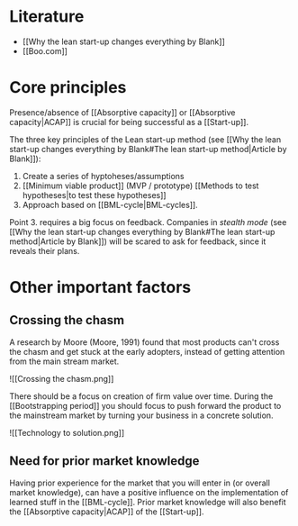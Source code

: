 # Literature
- [[Why the lean start-up changes everything by Blank]]
- [[Boo.com]]
# Core principles
Presence/absence of [[Absorptive capacity]] or [[Absorptive capacity|ACAP]] is crucial for being successful as a [[Start-up]].

The three key principles of the Lean start-up method (see [[Why the lean start-up changes everything by Blank#The lean start-up method|Article by Blank]]):
1. Create a series of hyptoheses/assumptions
2. [[Minimum viable product]] (MVP / prototype) [[Methods to test hypotheses|to test these hypotheses]]
3. Approach based on [[BML-cycle|BML-cycles]].

Point 3. requires a big focus on feedback. Companies in *stealth mode* (see [[Why the lean start-up changes everything by Blank#The lean start-up method|Article by Blank]]) will be scared to ask for feedback, since it reveals their plans.
# Other important factors
## Crossing the chasm
A research by Moore (Moore, 1991) found that most products can't cross the chasm and get stuck at the early adopters, instead of getting attention from the main stream market.

![[Crossing the chasm.png]]

There should be a focus on creation of firm value over time. During the [[Bootstrapping period]] you should focus to push forward the product to the mainstream market by turning your business in a concrete solution.

![[Technology to solution.png]]
## Need for prior market knowledge
Having prior experience for the market that you will enter in (or overall market knowledge), can have a positive influence on the implementation of learned stuff in the [[BML-cycle]]. Prior market knowledge will also benefit the [[Absorptive capacity|ACAP]] of the [[Start-up]].